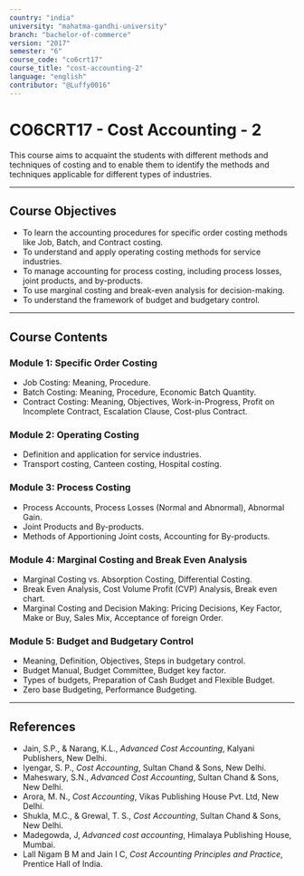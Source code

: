 ```yaml
---
country: "india"
university: "mahatma-gandhi-university"
branch: "bachelor-of-commerce"
version: "2017"
semester: "6"
course_code: "co6crt17"
course_title: "cost-accounting-2"
language: "english"
contributor: "@Luffy0016"
---
```

# CO6CRT17 - Cost Accounting - 2

This course aims to acquaint the students with different methods and techniques of costing and to enable them to identify the methods and techniques applicable for different types of industries.

---
## Course Objectives

* To learn the accounting procedures for specific order costing methods like Job, Batch, and Contract costing.
* To understand and apply operating costing methods for service industries.
* To manage accounting for process costing, including process losses, joint products, and by-products.
* To use marginal costing and break-even analysis for decision-making.
* To understand the framework of budget and budgetary control.

---
## Course Contents

### Module 1: Specific Order Costing 
* Job Costing: Meaning, Procedure.
* Batch Costing: Meaning, Procedure, Economic Batch Quantity.
* Contract Costing: Meaning, Objectives, Work-in-Progress, Profit on Incomplete Contract, Escalation Clause, Cost-plus Contract.

### Module 2: Operating Costing 
* Definition and application for service industries.
* Transport costing, Canteen costing, Hospital costing.

### Module 3: Process Costing 
* Process Accounts, Process Losses (Normal and Abnormal), Abnormal Gain.
* Joint Products and By-products.
* Methods of Apportioning Joint costs, Accounting for By-products.

### Module 4: Marginal Costing and Break Even Analysis 
* Marginal Costing vs. Absorption Costing, Differential Costing.
* Break Even Analysis, Cost Volume Profit (CVP) Analysis, Break even chart.
* Marginal Costing and Decision Making: Pricing Decisions, Key Factor, Make or Buy, Sales Mix, Acceptance of foreign Order.

### Module 5: Budget and Budgetary Control 
* Meaning, Definition, Objectives, Steps in budgetary control.
* Budget Manual, Budget Committee, Budget key factor.
* Types of budgets, Preparation of Cash Budget and Flexible Budget.
* Zero base Budgeting, Performance Budgeting.

---
## References
* Jain, S.P., & Narang, K.L., *Advanced Cost Accounting*, Kalyani Publishers, New Delhi.
* Iyengar, S. P., *Cost Accounting*, Sultan Chand & Sons, New Delhi.
* Maheswary, S.N., *Advanced Cost Accounting*, Sultan Chand & Sons, New Delhi.
* Arora, M. N., *Cost Accounting*, Vikas Publishing House Pvt. Ltd, New Delhi.
* Shukla, M.C., & Grewal, T. S., *Cost Accounting*, Sultan Chand & Sons, New Delhi.
* Madegowda, J, *Advanced cost accounting*, Himalaya Publishing House, Mumbai.
* Lall Nigam B M and Jain I C, *Cost Accounting Principles and Practice*, Prentice Hall of India.
